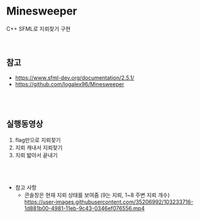# Minesweeper
C++ SFML로 지뢰찾기 구현
<br><br><br>
## 참고  
- https://www.sfml-dev.org/documentation/2.5.1/  
- https://github.com/logalex96/Minesweeper  
<br><br><br>
## 실행동영상 
1. flag만으로 지뢰찾기  
2. 지뢰 캐내서 지뢰찾기  
3. 지뢰 밟아서 끝내기  
<br><br><br>
- 참고 사항
  - 콘솔창은 현재 지뢰 상태를 보여줌 (9는 지뢰, 1~8 주변 지뢰 개수)  
https://user-images.githubusercontent.com/35206992/103233716-1d881b00-4981-11eb-9c43-0346ef076556.mp4
<br><br><br><br><br><br>
